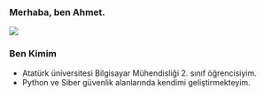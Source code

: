 ### Merhaba, ben Ahmet.

<img src="https://avatars.mds.yandex.net/i?id=3816e9386524807c0ad26cbef205aee3-5139494-images-thumbs&n=13">


### Ben Kimim
- Atatürk üniversitesi Bilgisayar Mühendisliği 2. sınıf öğrencisiyim.
- Python ve Siber güvenlik alanlarında kendimi geliştirmekteyim.

<br/>

<!--
**ahmettsimsek/ahmettsimsek** is a ✨ _special_ ✨ repository because its `README.md` (this file) appears on your GitHub profile.

Here are some ideas to get you started:

- 🔭 I’m currently working on ...
- 🌱 I’m currently learning ...
- 👯 I’m looking to collaborate on ...
- 🤔 I’m looking for help with ...
- 💬 Ask me about ...
- 📫 How to reach me: ...
- 😄 Pronouns: ...
- ⚡ Fun fact: ...
-->
